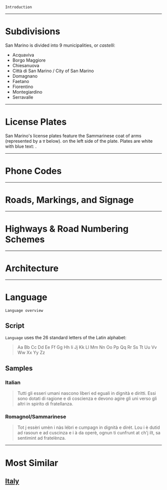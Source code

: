 `Introduction`

---

# Subdivisions

San Marino is divided into 9 municipalities, or _castelli_:

- Acquaviva
- Borgo Maggiore
- Chiesanuova
- Città di San Marino / City of San Marino
- Domagnano
- Faetano
- Fiorentino
- Montegiardino
- Serravalle

<CountryMap code="SMR" scale="200000" />

---

# License Plates

San Marino's license plates feature the Sammarinese coat of arms (represented by a `∇` below). on the left side of the plate. Plates are white with blue text: <LicensePlate style="sm" code="∇" format="A1234" textColor="blue" />.

---

# Phone Codes

---

# Roads, Markings, and Signage

---

# Highways & Road Numbering Schemes

---

# Architecture

---

# Language

`Language overview`

## Script

`Language` uses the 26 standard letters of the Latin alphabet:

> Aa Bb Cc Dd Ee Ff Gg Hh Ii Jj Kk Ll Mm Nn Oo Pp Qq Rr Ss Tt Uu Vv Ww Xx Yy Zz

## Samples

### Italian

> Tutti gli esseri umani nascono liberi ed eguali in dignità e diritti. Essi sono dotati di ragione e di coscienza e devono agire gli uni verso gli altri in spirito di fratellanza.

### Romagnol/Sammarinese

> Tot j essèri umèn i nàs lébri e cumpagn in dignità e dirét. Lou i è dutid ad rasoun e ad cuscinza e i à da operè, ognun ti cunfrunt at ch'j ilt, sa sentimint ad fratelènza.

---

# Most Similar

## [Italy](/countries/ITA)
